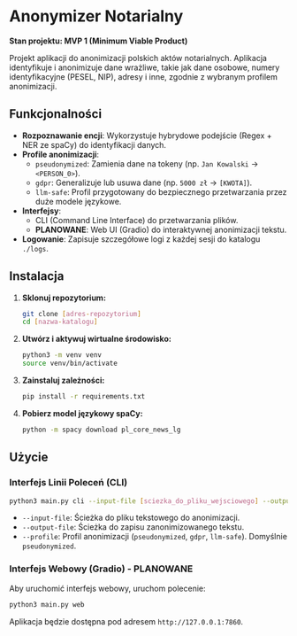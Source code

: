 # Anonymizer Notarialny

**Stan projektu: MVP 1 (Minimum Viable Product)**

Projekt aplikacji do anonimizacji polskich aktów notarialnych. Aplikacja identyfikuje i anonimizuje dane wrażliwe, takie jak dane osobowe, numery identyfikacyjne (PESEL, NIP), adresy i inne, zgodnie z wybranym profilem anonimizacji.

## Funkcjonalności

*   **Rozpoznawanie encji**: Wykorzystuje hybrydowe podejście (Regex + NER ze spaCy) do identyfikacji danych.
*   **Profile anonimizacji**:
    *   `pseudonymized`: Zamienia dane na tokeny (np. `Jan Kowalski` -> `<PERSON_0>`).
    *   `gdpr`: Generalizuje lub usuwa dane (np. `5000 zł` -> `[KWOTA]`).
    *   `llm-safe`: Profil przygotowany do bezpiecznego przetwarzania przez duże modele językowe.
*   **Interfejsy**:
    *   CLI (Command Line Interface) do przetwarzania plików.
    *   **PLANOWANE**: Web UI (Gradio) do interaktywnej anonimizacji tekstu.
*   **Logowanie**: Zapisuje szczegółowe logi z każdej sesji do katalogu `./logs`.

## Instalacja

1.  **Sklonuj repozytorium:**
    ```bash
    git clone [adres-repozytorium]
    cd [nazwa-katalogu]
    ```

2.  **Utwórz i aktywuj wirtualne środowisko:**
    ```bash
    python3 -m venv venv
    source venv/bin/activate
    ```

3.  **Zainstaluj zależności:**
    ```bash
    pip install -r requirements.txt
    ```

4.  **Pobierz model językowy spaCy:**
    ```bash
    python -m spacy download pl_core_news_lg
    ```

## Użycie

### Interfejs Linii Poleceń (CLI)

```bash
python3 main.py cli --input-file [sciezka_do_pliku_wejsciowego] --output-file [sciezka_do_pliku_wyjsciowego] --profile [nazwa_profilu]
```
*   `--input-file`: Ścieżka do pliku tekstowego do anonimizacji.
*   `--output-file`: Ścieżka do zapisu zanonimizowanego tekstu.
*   `--profile`: Profil anonimizacji (`pseudonymized`, `gdpr`, `llm-safe`). Domyślnie `pseudonymized`.

### Interfejs Webowy (Gradio) - PLANOWANE

Aby uruchomić interfejs webowy, uruchom polecenie:
```bash
python3 main.py web
```
Aplikacja będzie dostępna pod adresem `http://127.0.0.1:7860`.